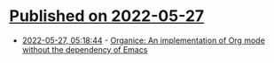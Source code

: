 # [Published on 2022-05-27](index.md)

* [2022-05-27, 05:18:44](https://news.ycombinator.com/item?id=31526231) - [Organice: An implementation of Org mode without the dependency of Emacs](https://github.com/200ok-ch/organice)
